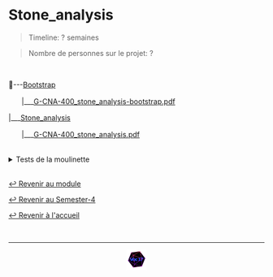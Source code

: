 # Stone_analysis

> Timeline: ? semaines

> Nombre de personnes sur le projet: ?

<br>

📂---[Bootstrap](https://github.com/Studio-17/Epitech-Subjects/tree/main/Semester-4/B-CNA-400/Stone_analysis/Bootstrap)

ㅤㅤ|\_\_\_[G-CNA-400_stone_analysis-bootstrap.pdf](https://github.com/Studio-17/Epitech-Subjects/blob/main/Semester-4/B-CNA-400/Stone_analysis/Bootstrap/G-CNA-400_stone_analysis-bootstrap.pdf)

|\_\_\_[Stone_analysis](https://github.com/Studio-17/Epitech-Subjects/tree/main/Semester-4/B-CNA-400/Stone_analysis/Stone_analysis)

ㅤㅤ|\_\_\_[G-CNA-400_stone_analysis.pdf](https://github.com/Studio-17/Epitech-Subjects/blob/main/Semester-4/B-CNA-400/Stone_analysis/Stone_analysis/G-CNA-400_stone_analysis.pdf)


<br>


<details>
<summary> Tests de la moulinette </summary>
<table align="center">
    <thead>
        <tr>
            <td colspan="3" align="center"><strong>MOULINETTE</strong></td>
        </tr>
        <tr>
            <th>SOMMAIRE</th>
            <th>NB DE TESTS</th>
            <th>DETAILS</th>
        </tr>
    </thead>
    <tbody>
        <tr>
            <td rowspan="8">00 - rigor</td>
            <td rowspan="8" style="text-align: center;">8</td>
            <td>01 - No arguments</td>
        </tr>
    		<tr>
			<td>02 - Not enough arguments</td>
		</tr>
		<tr>
			<td>03 - Cypher not enough arguments</td>
		</tr>
		<tr>
			<td>04 - Cypher not enough arguments 2</td>
		</tr>
		<tr>
			<td>05 - Empty file</td>
		</tr>
		<tr>
			<td>06 - Invalid wav file</td>
		</tr>
		<tr>
			<td>07 - Invalid wav file header</td>
		</tr>
		<tr>
			<td>08 - Invalid wav file content</td>
		</tr>
        <tr>
            <td rowspan="2">10 - Cypher only</td>
            <td rowspan="2" style="text-align: center;">2</td>
            <td>11 - Cypher 1 letter</td>
        </tr>
    		<tr>
			<td>12 - Cypher multiple characters</td>
		</tr>
        <tr>
            <td rowspan="2">20 - Basic cypher and decypher</td>
            <td rowspan="2" style="text-align: center;">2</td>
            <td>21 - Decypher 1 letter</td>
        </tr>
    		<tr>
			<td>22 - Decypher multiple characters</td>
		</tr>
        <tr>
            <td rowspan="2">30 - Discrete Fourier Transform</td>
            <td rowspan="2" style="text-align: center;">2</td>
            <td>31 - Simple audio</td>
        </tr>
    		<tr>
			<td>32 - Composed signal</td>
		</tr>
        <tr>
            <td rowspan="0">40 - Fast Fourier Transform</td>
            <td rowspan="0" style="text-align: center;">0</td>
        </tr>
    
        <tr>
            <td rowspan="0">50 - Advanced Cypher/Decypher</td>
            <td rowspan="0" style="text-align: center;">0</td>
        </tr>
    
        <tr>
            <td rowspan="0">60 - Optimized cyphering</td>
            <td rowspan="0" style="text-align: center;">0</td>
        </tr>
    
	</tbody>
</table>
</details>

<br>

[↩️ Revenir au module](https://github.com/Studio-17/Epitech-Subjects/tree/main/Semester-4/B-CNA-400)

[↩️ Revenir au Semester-4](https://github.com/Studio-17/Epitech-Subjects/tree/main/Semester-4)

[↩️ Revenir à l'accueil](https://github.com/Studio-17/Epitech-Subjects)

<br>

---

<div align="center">

<a href="https://github.com/Studio-17" target="_blank"><img src="../../../assets/voc17.gif" width="40"></a>

</div>